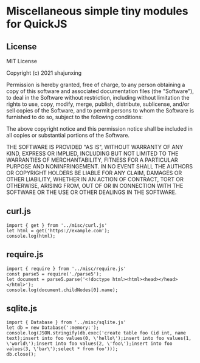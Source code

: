 # Miscellaneous simple tiny modules for QuickJS

## License

MIT License

Copyright (c) 2021 shajunxing

Permission is hereby granted, free of charge, to any person obtaining a copy
of this software and associated documentation files (the "Software"), to deal
in the Software without restriction, including without limitation the rights
to use, copy, modify, merge, publish, distribute, sublicense, and/or sell
copies of the Software, and to permit persons to whom the Software is
furnished to do so, subject to the following conditions:

The above copyright notice and this permission notice shall be included in all
copies or substantial portions of the Software.

THE SOFTWARE IS PROVIDED "AS IS", WITHOUT WARRANTY OF ANY KIND, EXPRESS OR
IMPLIED, INCLUDING BUT NOT LIMITED TO THE WARRANTIES OF MERCHANTABILITY,
FITNESS FOR A PARTICULAR PURPOSE AND NONINFRINGEMENT. IN NO EVENT SHALL THE
AUTHORS OR COPYRIGHT HOLDERS BE LIABLE FOR ANY CLAIM, DAMAGES OR OTHER
LIABILITY, WHETHER IN AN ACTION OF CONTRACT, TORT OR OTHERWISE, ARISING FROM,
OUT OF OR IN CONNECTION WITH THE SOFTWARE OR THE USE OR OTHER DEALINGS IN THE
SOFTWARE.

## curl.js

    import { get } from '../misc/curl.js'
    let html = get('https://example.com');
    console.log(html);

## require.js

    import { require } from '../misc/require.js'
    const parse5 = require('./parse5');
    let document = parse5.parse('<!doctype html><html><head></head></html>');
    console.log(document.childNodes[0].name);

## sqlite.js

    import { Database } from '../misc/sqlite.js'
    let db = new Database(':memory:');
    console.log(JSON.stringify(db.exec('create table foo (id int, name text);insert into foo values(0, \'hello\');insert into foo values(1, \'world\');insert into foo values(2, \'foo\');insert into foo values(3, \'bar\');select * from foo')));
    db.close();

